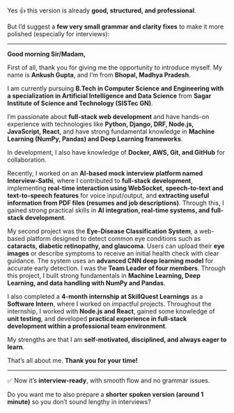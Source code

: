Yes 👍 this version is already **good, structured, and professional**.

But I’d suggest a **few very small grammar and clarity fixes** to make it more polished (especially for interviews):

---

**Good morning Sir/Madam,**

First of all, thank you for giving me the opportunity to introduce myself.
My name is **Ankush Gupta**, and I’m from **Bhopal, Madhya Pradesh**.

I am currently pursuing **B.Tech in Computer Science and Engineering with a specialization in Artificial Intelligence and Data Science** from **Sagar Institute of Science and Technology (SISTec GN)**.

I’m passionate about **full-stack web development** and have hands-on experience with technologies like **Python, Django, DRF, Node.js, JavaScript, React**, and have strong fundamental knowledge in **Machine Learning (NumPy, Pandas) and Deep Learning frameworks**.

In development, I also have knowledge of **Docker, AWS, Git, and GitHub** for collaboration.

Recently, I worked on an **AI-based mock interview platform named Interview-Sathi**, where I contributed to **full-stack development**, implementing **real-time interaction using WebSocket**, **speech-to-text and text-to-speech features** for voice input/output, and **extracting useful information from PDF files (resumes and job descriptions)**. Through this, I gained strong practical skills in **AI integration, real-time systems, and full-stack development**.

My second project was the **Eye-Disease Classification System**, a web-based platform designed to detect common eye conditions such as **cataracts, diabetic retinopathy, and glaucoma**. Users can upload their **eye images** or describe symptoms to receive an initial health check with clear guidance. The system uses an **advanced CNN deep learning model** for accurate early detection. I was the **Team Leader of four members**. Through this project, I built strong fundamentals in **Machine Learning, Deep Learning, and data handling with NumPy and Pandas**.

I also completed a **4-month internship at SkillQuest Learnings** as a **Software Intern**, where I worked on impactful projects. Throughout the internship, I worked with **Node.js and React**, gained some knowledge of **unit testing**, and developed **practical experience in full-stack development within a professional team environment**.

My strengths are that I am **self-motivated, disciplined, and always eager to learn**.

That’s all about me. **Thank you for your time!**

---

✅ Now it’s **interview-ready**, with smooth flow and no grammar issues.

Do you want me to also prepare a **shorter spoken version (around 1 minute)** so you don’t sound lengthy in interviews?
